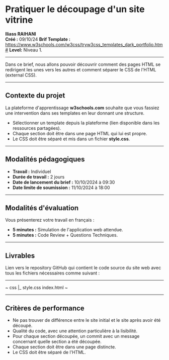 # Pratiquer le découpage d'un site vitrine

**Iliass RAIHANI**  
**Créé :** 09/10/24
**Brif Template :** https://www.w3schools.com/w3css/tryw3css_templates_dark_portfolio.htm#
**Level:** Niveau 1.

---

Dans ce brief, nous allons pouvoir découvrir comment des pages HTML se redirigent les unes vers les autres et comment séparer le CSS de l'HTML (external CSS).

---

## Contexte du projet

La plateforme d'apprentissage **w3schools.com** souhaite que vous fassiez une intervention dans ses templates en leur donnant une structure.

- Sélectionner un template depuis la plateforme (lien disponible dans les ressources partagées).
- Chaque section doit être dans une page HTML qui lui est propre.
- Le CSS doit être séparé et mis dans un fichier **style.css**.

---

## Modalités pédagogiques

- **Travail :** Individuel
- **Durée de travail :** 2 jours
- **Date de lancement du brief :** 10/10/2024 à 09:30
- **Date limite de soumission :** 11/10/2024 à 18:00

---

## Modalités d'évaluation

Vous présenterez votre travail en français :

- **5 minutes :** Simulation de l'application web attendue.
- **5 minutes :** Code Review + Questions Techniques.

---

## Livrables

Lien vers le repository GitHub qui contient le code source du site web avec tous les fichiers nécessaires comme suivant :

---

~
css
|\_ style.css
index.html
~

---

## Critères de performance

- Ne pas trouver de différence entre le site initial et le site après avoir été découpé.
- Qualité du code, avec une attention particulière à la lisibilité.
- Pour chaque section découpée, un commit avec un message concernant quelle section a été découpée.
- Chaque section doit être dans une page distincte.
- Le CSS doit être séparé de l'HTML.
